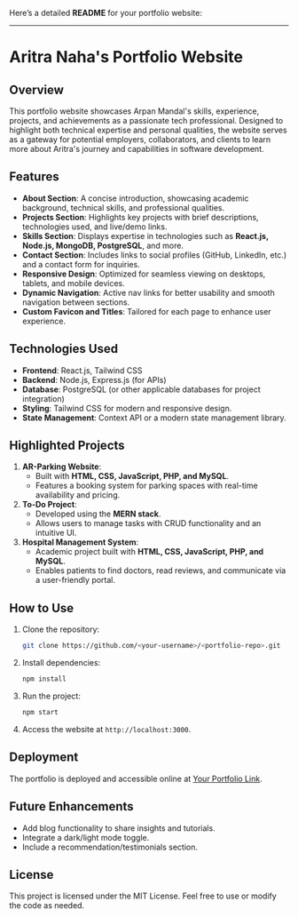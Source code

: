 Here’s a detailed **README** for your portfolio website:

---

# **Aritra Naha's Portfolio Website**

## **Overview**
This portfolio website showcases Arpan Mandal's skills, experience, projects, and achievements as a passionate tech professional. Designed to highlight both technical expertise and personal qualities, the website serves as a gateway for potential employers, collaborators, and clients to learn more about Aritra's journey and capabilities in software development.

## **Features**
- **About Section**: A concise introduction, showcasing academic background, technical skills, and professional qualities.
- **Projects Section**: Highlights key projects with brief descriptions, technologies used, and live/demo links.
- **Skills Section**: Displays expertise in technologies such as **React.js, Node.js, MongoDB, PostgreSQL**, and more.
- **Contact Section**: Includes links to social profiles (GitHub, LinkedIn, etc.) and a contact form for inquiries.
- **Responsive Design**: Optimized for seamless viewing on desktops, tablets, and mobile devices.
- **Dynamic Navigation**: Active nav links for better usability and smooth navigation between sections.
- **Custom Favicon and Titles**: Tailored for each page to enhance user experience.

## **Technologies Used**
- **Frontend**: React.js, Tailwind CSS
- **Backend**: Node.js, Express.js (for APIs)
- **Database**: PostgreSQL (or other applicable databases for project integration)
- **Styling**: Tailwind CSS for modern and responsive design.
- **State Management**: Context API or a modern state management library.

## **Highlighted Projects**
1. **AR-Parking Website**:
   - Built with **HTML, CSS, JavaScript, PHP, and MySQL**.
   - Features a booking system for parking spaces with real-time availability and pricing.
2. **To-Do Project**:
   - Developed using the **MERN stack**.
   - Allows users to manage tasks with CRUD functionality and an intuitive UI.
3. **Hospital Management System**:
   - Academic project built with **HTML, CSS, JavaScript, PHP, and MySQL**.
   - Enables patients to find doctors, read reviews, and communicate via a user-friendly portal.

## **How to Use**
1. Clone the repository:
   ```bash
   git clone https://github.com/<your-username>/<portfolio-repo>.git
   ```
2. Install dependencies:
   ```bash
   npm install
   ```
3. Run the project:
   ```bash
   npm start
   ```
4. Access the website at `http://localhost:3000`.

## **Deployment**
The portfolio is deployed and accessible online at [Your Portfolio Link](https://your-portfolio-link.com).

## **Future Enhancements**
- Add blog functionality to share insights and tutorials.
- Integrate a dark/light mode toggle.
- Include a recommendation/testimonials section.

## **License**
This project is licensed under the MIT License. Feel free to use or modify the code as needed.


